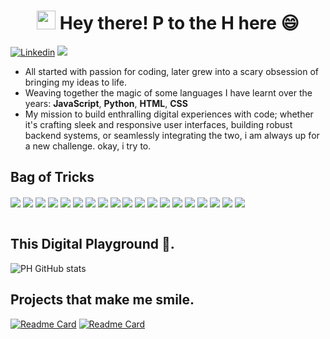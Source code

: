 <h1 align='center'>
  <img src="https://raw.githubusercontent.com/iampavangandhi/iampavangandhi/master/gifs/Hi.gif" width="30px">
  Hey there! P to the H here 😄
</h1>

[![Linkedin](https://img.shields.io/badge/LinkedIn-blue?style=for-the-badge&logo=linkedin&labelColor=blue&link=https://www.linkedin.com/in/ph-nyarang%C3%B8-588685265/)](https://www.linkedin.com/in/ph-nyarang%C3%B8-588685265/)
<a href="mailto:officialmagutu@gmail.com">
  <img src="https://img.shields.io/badge/Email-grey?style=for-the-badge&logo=gmail&logoColor=white" />
</a>

<!--
**magvtv/magvtv** is a ✨ _special_ ✨ repository because its `README.md` (this file) appears on your GitHub profile.
Here are some ideas to get you started:

- 🔭 I’m currently working on ...
- 🌱 I’m currently learning ...
- 👯 I’m looking to collaborate on ...
- 🤔 I’m looking for help with ...
- 💬 Ask me about ...
- 📫 How to reach me: ...
- 😄 Pronouns: ...
- ⚡ Fun fact: ...
-->

- All started with passion for coding, later grew into a scary obsession of bringing my ideas to life.
- Weaving together the magic of some languages I have learnt over the years: **JavaScript**, **Python**, **HTML**, **CSS**
- My mission to build enthralling digital experiences with code; whether it's crafting sleek and responsive user interfaces, building robust backend systems, or seamlessly integrating the two, i am always up for a new challenge. okay, i try to.


## Bag of Tricks 
<div>
  <img align="center" src="https://img.shields.io/badge/javascript-%23323330.svg?style=for-the-badge&logo=javascript&logoColor=%23F7DF1E">
  <img align='center' src="https://img.shields.io/badge/Node.js-43853D?style=for-the-badge&logo=node.js&logoColor=white"/>
  <img align="center" src="https://img.shields.io/badge/Jest-323330?style=for-the-badge&logo=Jest&logoColor=white"/>
  <img align="center" src="https://img.shields.io/badge/Microsoft-666666?style=for-the-badge&logo=microsoft&logoColor=white"/>
  <img align="center" src="https://img.shields.io/badge/Ruby_on_Rails-CC0000?style=for-the-badge&logo=ruby-on-rails&logoColor=white"/>
  <img align="center" src="https://img.shields.io/badge/Vue.js-35495E?style=for-the-badge&logo=vue.js&logoColor=4FC08D"/>
  <img align="center" src="https://img.shields.io/badge/C%2B%2B-00599C?style=for-the-badge&logo=c%2B%2B&logoColor=white"/>
  <img align="center" src="https://img.shields.io/badge/typescript-%23007ACC.svg?style=for-the-badge&logo=typescript&logoColor=white"/>
  <img align="center" src="https://img.shields.io/badge/html5-%23E34F26.svg?style=for-the-badge&logo=html5&logoColor=white">
  <img align="center" src="https://img.shields.io/badge/css3-%231572B6.svg?style=for-the-badge&logo=css3&logoColor=white"/>
  <img align="center" src="https://img.shields.io/badge/Tailwind_CSS-38B2AC?style=for-the-badge&logo=tailwind-css&logoColor=white"/>
  <img align="center" src="https://img.shields.io/badge/python-3670A0?style=for-the-badge&logo=python&logoColor=ffdd54"/>
  <img align="center" src="https://img.shields.io/badge/git-%23F05033.svg?style=for-the-badge&logo=git&logoColor=white"/>
  <img align="center" src="https://img.shields.io/badge/django-%23092E20.svg?style=for-the-badge&logo=django&logoColor=white"/>
  <img align="center" src="https://img.shields.io/badge/react-%2320232a.svg?style=for-the-badge&logo=react&logoColor=%2361DAFB"/>
  <img align="center" src="https://img.shields.io/badge/mysql-%2300f.svg?style=for-the-badge&logo=mysql&logoColor=white"/>
  <img align="center" src="https://img.shields.io/badge/PostgreSQL-316192?style=for-the-badge&logo=postgresql&logoColor=white"/>
  <img align="center" src="https://img.shields.io/badge/MongoDB-4EA94B?style=for-the-badge&logo=mongodb&logoColor=white"/>
  <img align='center' src='https://img.shields.io/badge/Linux-FCC624?style=for-the-badge&logo=linux&logoColor=black'/>
</div>

<br>

## This Digital Playground 🛝.
![PH GitHub stats](https://github-readme-stats.vercel.app/api?username=magvtv&show_icons=true&theme=merko)

## Projects that make me smile.
[![Readme Card](https://github-readme-stats.vercel.app/api/pin/?username=magvtv&repo=VisualJS&theme=github_dark)](https://github.com/magvtv/VisualJS)
[![Readme Card](https://github-readme-stats.vercel.app/api/pin/?username=magvtv&repo=08_Jorja&theme=github_dark)](https://github.com/magvtv/08_Jorja)


